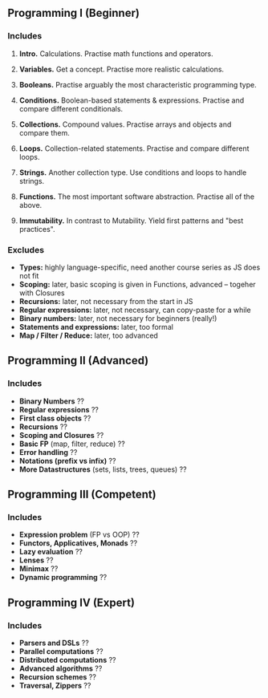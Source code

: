 ## Programming I (Beginner)

### Includes

1. **Intro.** Calculations. Practise math functions and operators.

2. **Variables.** Get a concept. Practise more realistic calculations.

3. **Booleans.** Practise arguably the most characteristic programming type.

4. **Conditions.** Boolean-based statements & expressions. Practise and compare different conditionals.

5. **Collections.** Compound values. Practise arrays and objects and compare them.

6. **Loops.** Collection-related statements. Practise and compare different loops.

7. **Strings.** Another collection type. Use conditions and loops to handle strings.

8. **Functions.** The most important software abstraction. Practise all of the above.

9. **Immutability.** In contrast to Mutability. Yield first patterns and "best practices".

### Excludes

- **Types:** highly language-specific, need another course series as JS does not fit
- **Scoping:** later, basic scoping is given in Functions, advanced – togeher with Closures
- **Recursions:** later, not necessary from the start in JS
- **Regular expressions:** later, not necessary, can copy-paste for a while
- **Binary numbers:** later, not necessary for beginners (really!)
- **Statements and expressions:** later, too formal
- **Map / Filter / Reduce:** later, too advanced

## Programming II (Advanced)

### Includes

- **Binary Numbers** ??
- **Regular expressions** ??
- **First class objects** ??
- **Recursions** ??
- **Scoping and Closures** ??
- **Basic FP** (map, filter, reduce) ??
- **Error handling** ??
- **Notations (prefix vs infix)** ??
- **More Datastructures** (sets, lists, trees, queues) ??

## Programming III (Competent)

### Includes

- **Expression problem** (FP vs OOP) ??
- **Functors, Applicatives, Monads** ??
- **Lazy evaluation** ??
- **Lenses** ??
- **Minimax** ??
- **Dynamic programming** ??

## Programming IV (Expert)

### Includes

- **Parsers and DSLs** ??
- **Parallel computations** ??
- **Distributed computations** ??
- **Advanced algorithms** ??
- **Recursion schemes** ??
- **Traversal, Zippers** ??
